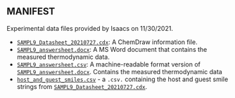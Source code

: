 ## MANIFEST
Experimental data files provided by Isaacs on 11/30/2021.

- [`SAMPL9_Datasheet_20210727.cdx`](SAMPL9_Datasheet_20210727.cdx): A ChemDraw information file.
- [`SAMPL9_answersheet.docx`](SAMPL9_answersheet.cdx): A MS Word document that contains the measured thermodynamic data.
- [`SAMPL9_answersheet.csv`](SAMPL9_answersheet.csv): A machine-readable format version of [`SAMPL9_answersheet.docx`](SAMPL9_answersheet.cdx). Contains the measured thermodynamic data
- [`host_and_guest_smiles.csv`](host_and_guest_smiles.csv) - a `.csv.` containing the host and guest smile strings from [`SAMPL9_Datasheet_20210727.cdx`](SAMPL9_Datasheet_20210727.cdx).
